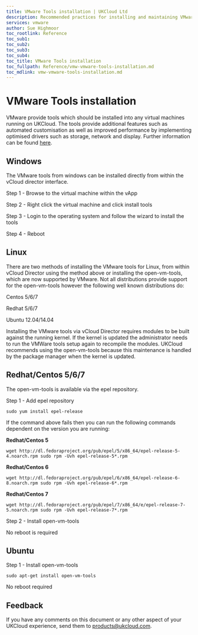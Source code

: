 ```yaml
---
title: VMware Tools installation | UKCloud Ltd
description: Recommended practices for installing and maintaining VMware tools on the Assured platform
services: vmware
author: Sue Highmoor
toc_rootlink: Reference
toc_sub1: 
toc_sub2:
toc_sub3:
toc_sub4:
toc_title: VMware Tools installation
toc_fullpath: Reference/vmw-vmware-tools-installation.md
toc_mdlink: vmw-vmware-tools-installation.md
---
```


# VMware Tools installation

VMware provide tools which should be installed into any virtual machines running on UKCloud. The tools provide additional features such as automated customisation as well as improved performance by implementing optimised drivers such as storage, network and display. Further information can be found [here](http://kb.vmware.com/selfservice/microsites/search.do?language=en_US&cmd=displayKC&externalId=340).

## Windows

The VMware tools from windows can be installed directly from within the vCloud director interface.

Step 1 - Browse to the virtual machine within the vApp

Step 2 - Right click the virtual machine and click install tools

Step 3 - Login to the operating system and follow the wizard to install the tools

Step 4 - Reboot

## Linux

There are two methods of installing the VMware tools for Linux, from within vCloud Director using the method above or installing the open-vm-tools, which are now supported by VMware. Not all distributions provide support for the open-vm-tools however the following well known distributions do:

Centos 5/6/7

Redhat 5/6/7

Ubuntu 12.04/14.04

Installing the VMware tools via vCloud Director requires modules to be built against the running kernel. If the kernel is updated the administrator needs to run the VMWare tools setup again to recompile the modules. UKCloud recommends using the open-vm-tools because this maintenance is handled by the package manager when the kernel is updated.

## Redhat/Centos 5/6/7

The open-vm-tools is available via the epel repository.

Step 1 - Add epel repository

    sudo yum install epel-release

If the command above fails then you can run the following commands dependent on the version you are running:

**Redhat/Centos 5**

    wget http://dl.fedoraproject.org/pub/epel/5/x86_64/epel-release-5-4.noarch.rpm sudo rpm -Uvh epel-release-5*.rpm

**Redhat/Centos 6**

    wget http://dl.fedoraproject.org/pub/epel/6/x86_64/epel-release-6-8.noarch.rpm sudo rpm -Uvh epel-release-6*.rpm

**Redhat/Centos 7**

    wget http://dl.fedoraproject.org/pub/epel/7/x86_64/e/epel-release-7-5.noarch.rpm sudo rpm -Uvh epel-release-7*.rpm

Step 2 - Install open-vm-tools

No reboot is required

## Ubuntu

Step 1 - Install open-vm-tools

    sudo apt-get install open-vm-tools

No reboot required

## Feedback

If you have any comments on this document or any other aspect of your UKCloud experience, send them to <products@ukcloud.com>.